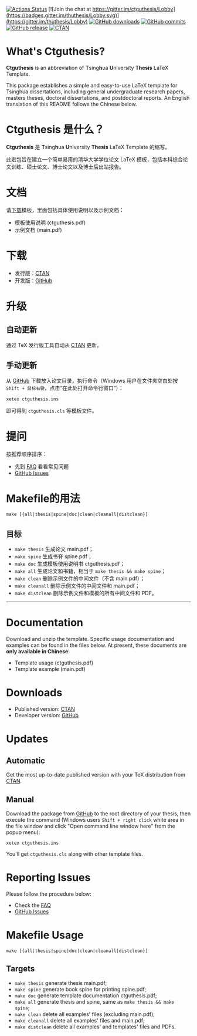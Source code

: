[![Actions Status](https://github.com/sxdxyxy/ctguthesis/workflows/build/badge.svg)](https://github.com/xueruini/thuthesis/actions)
[![Join the chat at https://gitter.im/ctguthesis/Lobby](https://badges.gitter.im/thuthesis/Lobby.svg)](https://gitter.im/thuthesis/Lobby)
[![GitHub downloads](https://img.shields.io/github/downloads/sxdxyxy/ctguthesis/total)](https://github.com/xueruini/thuthesis/releases)
[![GitHub commits](https://img.shields.io/github/commits-since/sxdxyxy/ctguthesis/latest)](https://github.com/xueruini/thuthesis/commits/master)
[![GitHub release](https://img.shields.io/github/v/release/sxdxyxy/ctguthesis)](https://github.com/xueruini/thuthesis/releases/latest)
[![CTAN](https://img.shields.io/ctan/v/ctguthesis)](https://www.ctan.org/pkg/thuthesis)

# What's Ctguthesis?
**Ctguthesis** is an abbreviation of **T**sing**h**ua **U**niversity **Thesis** LaTeX Template.

This package establishes a simple and easy-to-use LaTeX template for Tsinghua dissertations, including general undergraduate research papers, masters theses, doctoral dissertations, and postdoctoral reports. An English translation of this README follows the Chinese below.


# Ctguthesis 是什么？
**Ctguthesis** 是 **T**sing**h**ua **U**niversity **Thesis** LaTeX Template 的缩写。

此宏包旨在建立一个简单易用的清华大学学位论文 LaTeX 模板，包括本科综合论文训练、硕士论文、博士论文以及博士后出站报告。

# 文档
请[下载](https://github.com/sxdxyxy/ctguthesis/releases)模板，里面包括具体使用说明以及示例文档：

* 模板使用说明 (ctguthesis.pdf)
* 示例文档 (main.pdf)

# 下载
* 发行版：[CTAN](https://www.ctan.org/pkg/ctguthesis)
* 开发版：[GitHub](https://github.com/sxdxyxy/ctguthesis)

# 升级
## 自动更新
通过 TeX 发行版工具自动从 [CTAN](https://www.ctan.org/pkg/ctguthesis) 更新。

## 手动更新
从 [GitHub](https://github.com/sxdxyxy/ctguthesis) 下载放入论文目录，执行命令（Windows 用户在文件夹空白处按 `Shift + 鼠标右键`，点击“在此处打开命令行窗口”）：

```shell
xetex ctguthesis.ins
```

即可得到 `ctguthesis.cls` 等模板文件。

# 提问
按推荐顺序排序：

* 先到 [FAQ](https://github.com/sxdxyxy/ctguthesis/wiki/FAQ) 看看常见问题
* [GitHub Issues](https://github.com/sxdxyxy/ctguthesis/issues)

# Makefile的用法

```shell
make [{all|thesis|spine|doc|clean|cleanall|distclean}]
```

## 目标
* `make thesis`    生成论文 main.pdf；
* `make spine`     生成书脊 spine.pdf；
* `make doc`       生成模板使用说明书 ctguthesis.pdf；
* `make all`       生成论文和书籍，相当于 `make thesis && make spine`；
* `make clean`     删除示例文件的中间文件（不含 main.pdf）；
* `make cleanall`  删除示例文件的中间文件和 main.pdf；
* `make distclean` 删除示例文件和模板的所有中间文件和 PDF。

---

# Documentation
Download and unzip the template. Specific usage documentation and examples can be found in the files below. At present, these documents are <b>only available in Chinese</b>:
* Template usage (ctguthesis.pdf)
* Template example (main.pdf)

# Downloads
* Published version: [CTAN](https://www.ctan.org/pkg/ctguthesis)
* Developer version: [GitHub](https://github.com/sxdxyxy/ctguthesis)

# Updates
## Automatic
Get the most up-to-date published version with your TeX distribution from [CTAN](https://www.ctan.org/pkg/ctguthesis).

## Manual
Download the package from [GitHub](https://github.com/sxdxyxy/ctguthesis) to the root directory of your thesis, then execute the command (Windows users `Shift + right click` white area in the file window and click "Open command line window here" from the popup menu):

```shell
xetex ctguthesis.ins
```

You'll get `ctguthesis.cls` along with other template files.

# Reporting Issues
Please follow the procedure below:

* Check the [FAQ](https://github.com/sxdxyxy/ctguthesis/wiki/FAQ)
* [GitHub Issues](https://github.com/sxdxyxy/ctguthesis/issues)

# Makefile Usage

```shell
make [{all|thesis|spine|doc|clean|cleanall|distclean}]
```

## Targets
* `make thesis`    generate thesis main.pdf;
* `make spine`     generate book spine for printing spine.pdf;
* `make doc`       generate template documentation ctguthesis.pdf;
* `make all`       generate thesis and spine, same as `make thesis && make spine`;
* `make clean`     delete all examples' files (excluding main.pdf);
* `make cleanall`  delete all examples' files and main.pdf;
* `make distclean` delete all examples' and templates' files and PDFs.
